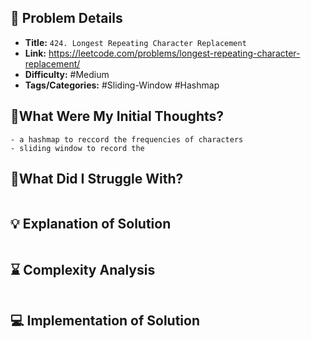 ## 📝 Problem Details

- **Title:** `424. Longest Repeating Character Replacement`
- **Link:** https://leetcode.com/problems/longest-repeating-character-replacement/
- **Difficulty:** #Medium 
- **Tags/Categories:** #Sliding-Window #Hashmap 

## 💭What Were My Initial Thoughts?

```
- a hashmap to reccord the frequencies of characters 
- sliding window to record the 
```

## 🤔What Did I Struggle With?

```

```

## 💡 Explanation of Solution

```

```

## ⌛ Complexity Analysis

```

```

## 💻 Implementation of Solution

```cpp

```